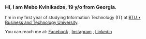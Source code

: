 ### Hi, I am Mebo Kvinikadze, 19 y/o from Georgia.

I'm in my first year of studying Information Technology (IT) at [BTU • Business and Technology University](https://www.facebook.com/BTUGEORGIA).

You can reach me at: [Facebook](https://www.facebook.com/spaccecowboy/) , [Instagram](https://www.instagram.com/mebokvinikadzee/) , [Linkedin](https://www.linkedin.com/in/mebo-kvinikadze-ab2ba8226/)





